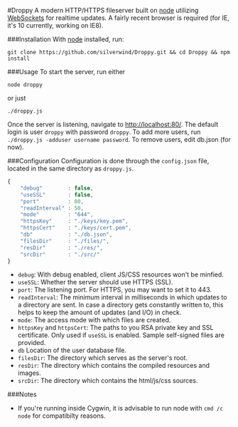 #Droppy
A modern HTTP/HTTPS fileserver built on [node](http://nodejs.org/) utilizing [WebSockets](https://en.wikipedia.org/wiki/WebSocket) for realtime updates. A fairly recent browser is required (for IE, it's 10 currently, working on IE8).

###Installation
With [node](http://nodejs.org/) installed, run:
````
git clone https://github.com/silverwind/Droppy.git && cd Droppy && npm install
````
###Usage
To start the server, run either
````
node droppy
````
or just
````
./droppy.js
````
Once the server is listening, navigate to [http://localhost:80/](http://localhost/). The default login is user `droppy` with password `droppy`. To add more users, run `./droppy.js -adduser username password`. To remove users, edit db.json (for now).

###Configuration
Configuration is done through  the `config.json` file, located in the same directory as `droppy.js`.
````javascript
{
    "debug"        : false,
    "useSSL"       : false,
    "port"         : 80,
    "readInterval" : 50,
    "mode"         : "644",
    "httpsKey"     : "./keys/key.pem",
    "httpsCert"    : "./keys/cert.pem",
    "db"           : "./db.json",
    "filesDir"     : "./files/",
    "resDir"       : "./res/",
    "srcDir"       : "./src/"
}
````

- `debug`: With debug enabled, client JS/CSS resources won't be minfied.
- `useSSL`: Whether the server should use HTTPS (SSL).
- `port`: The listening port. For HTTPS, you may want to set it to 443.
- `readInterval`: The minimum interval in milliseconds in which updates to a directory are sent. In case a directory gets constantly written to, this helps to keep the amount of updates (and I/O) in check.
- `mode`: The access mode with which files are created.
- `httpsKey` and `httpsCert`: The paths to you RSA private key and SSL certificate. Only used if `useSSL` is enabled. Sample self-signed files are provided.
- `db` Location of the user database file.
- `filesDir`: The directory which serves as the server's root.
- `resDir`: The directory which contains the compiled resources and images.
- `srcDir`: The directory which contains the html/js/css sources.

###Notes
- If you're running inside Cygwin, it is advisable to run node with `cmd /c node` for compatibilty reasons.